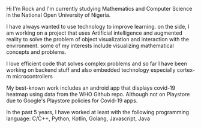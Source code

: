 Hi I'm Rock and I'm currently studying Mathematics and Computer Science in the National Open University of Nigeria.

I have always wanted to use technology to improve learning. on the side, I am working on a project that uses Artificial intelligence and augmented reality to solve the problem of object visualization and interaction with the environment. some of my interests include visualizing mathematical concepts and problems.

I love efficient code that solves complex problems and so far I have been working on backend stuff and also embedded technology especially cortex-m microcontrollers

My best-known work includes an android app that displays covid-19 heatmap using data from the WHO Github repo. Although not on Playstore due to Google's Playstore policies for Covid-19 apps.

In the past 5 years, I have worked at least with the following programming language: C/C++, Python, Kotlin, Golang, Javascript, Java
